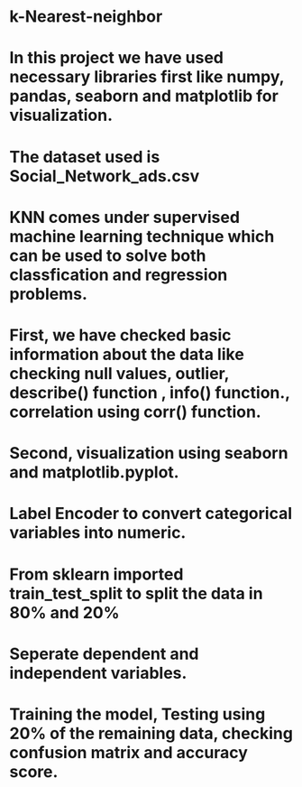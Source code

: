 # k-Nearest-neighbor
# In this project we have used necessary libraries first like numpy, pandas, seaborn and matplotlib for visualization.
# The dataset used is Social_Network_ads.csv
# KNN comes under supervised machine learning technique which can be used to solve both classfication and regression problems.
# First, we have checked basic information about the data like checking null values, outlier, describe() function , info() function., correlation using corr() function.
# Second, visualization using seaborn and matplotlib.pyplot.
# Label Encoder to convert categorical variables into numeric.
# From sklearn imported train_test_split to split the data in 80% and 20%
# Seperate dependent and independent variables.
# Training the model, Testing using 20% of the remaining data, checking confusion matrix and accuracy score.
